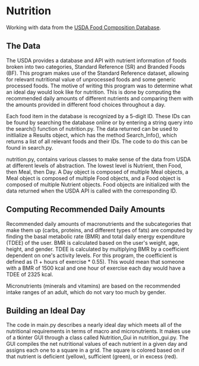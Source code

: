 # Nutrition
Working with data from the [USDA Food Composition Database](https://ndb.nal.usda.gov/ndb/).

## The Data
The USDA provides a database and API with nutrient information of foods broken into two categories, Standard Reference (SR) and Branded Foods (BF). This program makes use of the Standard Reference dataset, allowing for relevant nutritional value of unprocessed foods and some generic processed foods. The motive of writing this program was to determine what an ideal day would look like for nutrition. This is done by computing the recommended daily amounts of different nutrients and comparing them with the amounts provided in different food choices throughout a day.

Each food item in the database is recognized by a 5-digit ID. These IDs can be found by searching the database online or by entering a string query into the search() function of nutrition.py. The data returned can be used to initlialize a Results object, which has the method Search_Info(), which returns a list of all relevant foods and their IDs. The code to do this can be found in search.py.

nutrition.py, contains various classes to make sense of the data from USDA at different levels of abstraction. The lowest level is Nutrient, then Food, then Meal, then Day. A Day object is composed of multiple Meal objects, a Meal object is composed of multiple Food objects, and a Food object is composed of multiple Nutrient objects. Food objects are initialized with the data returned when the USDA API is called with the corresponding ID.

## Computing Recommended Daily Amounts
Recommended daily amounts of macronutrients and the subcategories that make them up (carbs, proteins, and different types of fats) are computed by finding the basal metabolic rate (BMR) and total daily energy expenditure (TDEE) of the user. BMR is calculated based on the user's weight, age, height, and gender. TDEE is calculated by multiplying BMR by a coefficient dependent on one's activity levels. For this program, the coefficient is defined as (1 + hours of exercise * 0.55). This would mean that someone with a BMR of 1500 kcal and one hour of exercise each day would have a TDEE of 2325 kcal.

Micronutrients (minerals and vitamins) are based on the recommended intake ranges of an adult, which do not vary too much by gender.

## Building an Ideal Day
The code in main.py describes a nearly ideal day which meets all of the nutritional requirements in terms of macro and micronutrients. It makes use of a tkinter GUI through a class called Nutrition_Gui in nutrition_gui.py. The GUI compiles the net nutritional values of each nutrient in a given day and assigns each one to a square in a grid. The square is colored based on if that nutrient is deficient (yellow), sufficient (green), or in excess (red).
